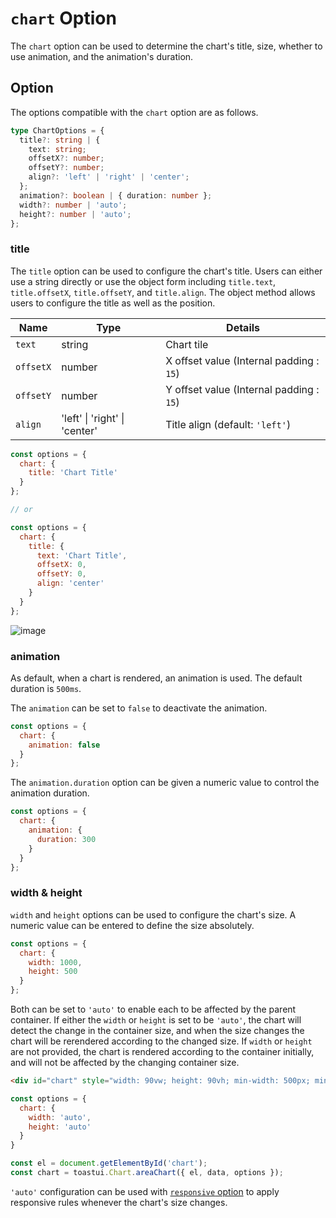 # `chart` Option

The `chart` option can be used to determine the chart's title, size, whether to use animation, and the animation's duration.

## Option
The options compatible with the `chart` option are as follows.

```ts
type ChartOptions = {
  title?: string | {
    text: string;
    offsetX?: number;
    offsetY?: number;
    align?: 'left' | 'right' | 'center';
  };
  animation?: boolean | { duration: number };
  width?: number | 'auto';
  height?: number | 'auto';
};
```

### title

The `title` option can be used to configure the chart's title. Users can either use a string directly or use the object form including `title.text`, `title.offsetX`, `title.offsetY`, and `title.align`. The object method allows users to configure the title as well as the position.

| Name | Type | Details |
| --- | --- | --- |
| `text` | string | Chart tile |
| `offsetX` | number | X offset value (Internal padding : `15`) |
| `offsetY` | number | Y offset value (Internal padding : `15`) |
| `align` | 'left' \| 'right' \| 'center' | Title align (default: `'left'`) |

```js
const options = {
  chart: {
    title: 'Chart Title'
  }
};

// or

const options = {
  chart: {
    title: {
      text: 'Chart Title',
      offsetX: 0,
      offsetY: 0,
      align: 'center'
    }
  }
};
```

![image](https://user-images.githubusercontent.com/43128697/102858963-7a11a480-446e-11eb-94ac-0008113fe5f5.png)

### animation

As default, when a chart is rendered, an animation is used. The default duration is `500ms`.

The `animation` can be set to `false` to deactivate the animation.

```js
const options = {
  chart: {
    animation: false
  }
};
```

The `animation.duration` option can be given a numeric value to control the animation duration.

```js
const options = {
  chart: {
    animation: {
      duration: 300
    }
  }
};
```

### width & height

`width` and `height` options can be used to configure the chart's size.
A numeric value can be entered to define the size absolutely.

```js
const options = {
  chart: {
    width: 1000,
    height: 500
  }
};
```

Both can be set to `'auto'` to enable each to be affected by the parent container. If either the `width` or `height` is set to be `'auto'`, the chart will detect the change in the container size, and when the size changes the chart will be rerendered according to the changed size. If `width` or `height` are not provided, the chart is rendered according to the container initially, and will not be affected by the changing container size.

```html
<div id="chart" style="width: 90vw; height: 90vh; min-width: 500px; min-height: 300px;">
```

```js
const options = {
  chart: {
    width: 'auto',
    height: 'auto'
  }
}

const el = document.getElementById('chart');
const chart = toastui.Chart.areaChart({ el, data, options });
```

`'auto'` configuration can be used with [`responsive` option](./common-responsive-options.md) to apply responsive rules whenever the chart's size changes.
